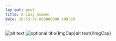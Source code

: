 ```yaml
---
lay out: post
title: A Lazy Summer
date: 20:53:34.000000000 +09:00
---
```

![alt text](/asset/images/IMG_6780.PNG "Title")
 ![](/asset/images/IMG_6780.PNG "optional title"){ImgCap}alt text{/ImgCap}
